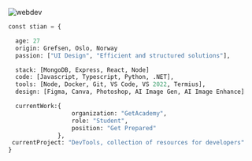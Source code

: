![webdev](https://github.com/stiantha/stiantha/assets/132207909/bac8f9c2-37e8-4abc-ba59-fa6c384ad9ec)


```python
const stian = {

  age: 27
  origin: Grefsen, Oslo, Norway
  passion: ["UI Design", "Efficient and structured solutions"],

  stack: [MongoDB, Express, React, Node]
  code: [Javascript, Typescript, Python, .NET],
  tools: [Node, Docker, Git, VS Code, VS 2022, Termius],
  design: [Figma, Canva, Photoshop, AI Image Gen, AI Image Enhance]

  currentWork:{
                  organization: "GetAcademy",
                  role: "Student",
                  position: "Get Prepared"
              },
 currentProject: "DevTools, collection of resources for developers"
}
```

